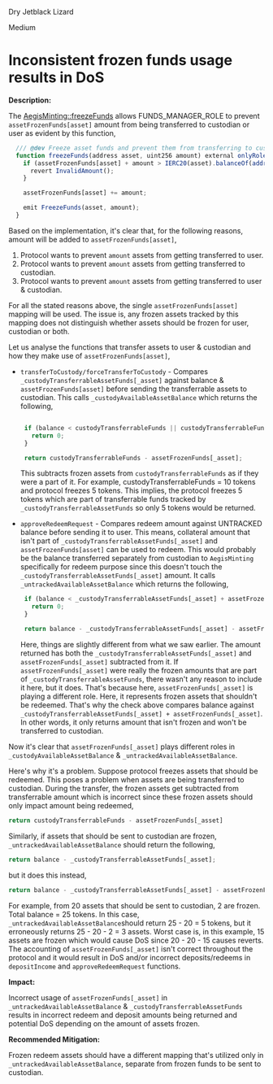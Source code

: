 Dry Jetblack Lizard

Medium

# Inconsistent frozen funds usage results in DoS

**Description:** 

The [AegisMinting::freezeFunds](https://github.com/sherlock-audit/2025-04-aegis-op-grant/blob/main/aegis-contracts/contracts/AegisMinting.sol#L605) allows FUNDS_MANAGER_ROLE to prevent `assetFrozenFunds[asset]` amount from being transferred to custodian or user as evident by this function,

```javascript
  /// @dev Freeze asset funds and prevent them from transferring to custodians or users
  function freezeFunds(address asset, uint256 amount) external onlyRole(FUNDS_MANAGER_ROLE) onlySupportedAsset(asset) {
    if (assetFrozenFunds[asset] + amount > IERC20(asset).balanceOf(address(this))) {
      revert InvalidAmount();
    }

    assetFrozenFunds[asset] += amount;

    emit FreezeFunds(asset, amount);
  }

```

Based on the implementation, it's clear that, for the following reasons, amount will be added to `assetFrozenFunds[asset]`,
1. Protocol wants to prevent `amount` assets from getting transferred to user.
2. Protocol wants to prevent `amount` assets from getting transferred to custodian.
3. Protocol wants to prevent `amount` assets from getting transferred to user & custodian.

For all the stated reasons above, the single `assetFrozenFunds[asset]` mapping will be used. The issue is, any frozen assets tracked by this mapping does not distinguish whether assets should be frozen for user, custodian or both. 

Let us analyse the functions that transfer assets to user & custodian and how they make use of `assetFrozenFunds[asset]`,

- `transferToCustody/forceTransferToCustody` - Compares `_custodyTransferrableAssetFunds[_asset]` against balance & `assetFrozenFunds[asset]` before sending the transferrable assets to custodian. This calls `_custodyAvailableAssetBalance` which returns the following,

   ```javascript

    if (balance < custodyTransferrableFunds || custodyTransferrableFunds < assetFrozenFunds[_asset]) {
      return 0;
    }

    return custodyTransferrableFunds - assetFrozenFunds[_asset];
   ```

   This subtracts frozen assets from `custodyTransferrableFunds` as if they were a part of it. For example, 
   custodyTransferrableFunds = 10 tokens and protocol freezes 5 tokens. This implies, the protocol freezes 5 tokens which are part of transferrable funds tracked by `_custodyTransferrableAssetFunds` so only 5 tokens would be returned.


- `approveRedeemRequest` - Compares redeem amount against UNTRACKED balance before sending it to user. This means, collateral amount that isn't part of `_custodyTransferrableAssetFunds[_asset]` and `assetFrozenFunds[asset]` can be used to redeem. This would probably be the balance transferred separately from custodian to `AegisMinting` specifically for redeem purpose since this doesn't touch the `_custodyTransferrableAssetFunds[_asset]` amount. It calls `_untrackedAvailableAssetBalance` which returns the following,

   ```javascript
    if (balance < _custodyTransferrableAssetFunds[_asset] + assetFrozenFunds[_asset]) {
      return 0;
    }

    return balance - _custodyTransferrableAssetFunds[_asset] - assetFrozenFunds[_asset];
   ```
  Here, things are slightly different from what we saw earlier. The amount returned has both the `_custodyTransferrableAssetFunds[_asset]` and `assetFrozenFunds[_asset]` subtracted from it. If `assetFrozenFunds[_asset]` were really the frozen amounts that are part of `_custodyTransferrableAssetFunds`, there wasn't any reason to include it here, but it does. That's because here, `assetFrozenFunds[_asset]` is playing a different role. Here, it represents frozen assets that shouldn't be redeemed. That's why the check above compares balance against `_custodyTransferrableAssetFunds[_asset] + assetFrozenFunds[_asset]`. In other words, it only returns amount that isn't frozen and won't be transferred to custodian.


Now it's clear that `assetFrozenFunds[_asset]` plays different roles in `_custodyAvailableAssetBalance` & `_untrackedAvailableAssetBalance`.

Here's why it's a problem. Suppose protocol freezes assets that should be redeemed. This poses a problem when assets are being transferred to custodian. During the transfer, the frozen assets get subtracted from transferrable amount which is incorrect since these frozen assets should only impact amount being redeemed,
```javascript
return custodyTransferrableFunds - assetFrozenFunds[_asset]
```

Similarly, if assets that should be sent to custodian are frozen, `_untrackedAvailableAssetBalance` should return the following,
```javascript
return balance - _custodyTransferrableAssetFunds[_asset];
```

but it does this instead,
```javascript
return balance - _custodyTransferrableAssetFunds[_asset] - assetFrozenFunds[_asset];
```

For example, from 20 assets that should be sent to custodian, 2 are frozen. Total balance = 25 tokens. In this case, 
`_untrackedAvailableAssetBalance`should return 25 - 20 = 5 tokens, but it erroneously returns 25 - 20 - 2 = 3 assets.  Worst case is, in this example, 15 assets are frozen which would cause DoS since 20 - 20 - 15 causes reverts. The accounting of `assetFrozenFunds[_asset]` isn't correct throughout the protocol and it would result in DoS and/or incorrect deposits/redeems in `depositIncome` and `approveRedeemRequest` functions.

**Impact:** 

Incorrect usage of `assetFrozenFunds[_asset]` in `_untrackedAvailableAssetBalance` & `_custodyTransferrableAssetFunds` results in incorrect redeem and deposit amounts being returned and potential DoS depending on the amount of assets frozen.

**Recommended Mitigation:** 

Frozen redeem assets should have a different mapping that's utilized only in `_untrackedAvailableAssetBalance`, separate from frozen funds to be sent to custodian.
